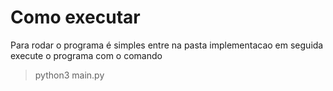 # Como executar
Para rodar o programa é simples entre na pasta implementacao
em seguida execute o programa com o comando

>python3 main.py
